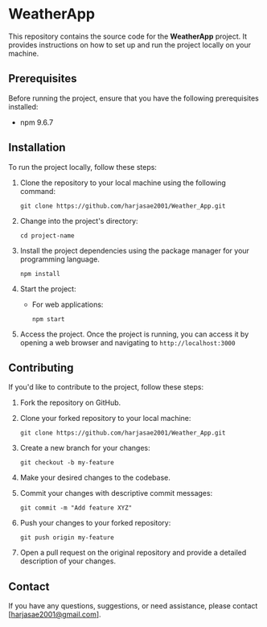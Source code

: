 # WeatherApp

This repository contains the source code for the **WeatherApp** project. It provides instructions on how to set up and run the project locally on your machine.

## Prerequisites

Before running the project, ensure that you have the following prerequisites installed:

- npm 9.6.7

## Installation

To run the project locally, follow these steps:

1. Clone the repository to your local machine using the following command:

   ```shell
   git clone https://github.com/harjasae2001/Weather_App.git
   ```

2. Change into the project's directory:

   ```shell
   cd project-name
   ```

3. Install the project dependencies using the package manager for your programming language.

   ```shell
   npm install
   ```

4. Start the project:

   - For web applications:

     ```shell
     npm start
     ```

5. Access the project. Once the project is running, you can access it by opening a web browser and navigating to `http://localhost:3000`

## Contributing

If you'd like to contribute to the project, follow these steps:

1. Fork the repository on GitHub.

2. Clone your forked repository to your local machine:

   ```shell
   git clone https://github.com/harjasae2001/Weather_App.git
   ```

3. Create a new branch for your changes:

   ```shell
   git checkout -b my-feature
   ```

4. Make your desired changes to the codebase.

5. Commit your changes with descriptive commit messages:

   ```shell
   git commit -m "Add feature XYZ"
   ```

6. Push your changes to your forked repository:

   ```shell
   git push origin my-feature
   ```

7. Open a pull request on the original repository and provide a detailed description of your changes.

## Contact

If you have any questions, suggestions, or need assistance, please contact [harjasae2001@gmail.com].
